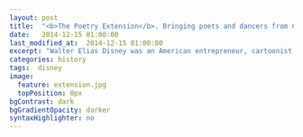 ```yaml
---
layout: post
title:  "<b>The Poetry Extension</b>. Bringing poets and dancers from Canada, Ireland, the UK, and the US together, one face-melting gig at a time. Our third event is online-only, and FREE. Join us here from 2 p.m. Toronto time (EST) and 7 p.m. UK time (GMT) Thursday December 8th, 2016 for live streaming of the event. We welcome all the megawatt poets below. <span class='credit'>(Photo courtesy modernmechanix.com)</span>"
date:   2014-12-15 01:00:00
last_modified_at:  2014-12-15 01:00:00
excerpt: "Walter Elias Disney was an American entrepreneur, cartoonist, animator, voice actor, and film producer. As a prominent..."
categories: history
tags:  disney
image:
  feature: extension.jpg
  topPosition: 0px
bgContrast: dark
bgGradientOpacity: darker
syntaxHighlighter: no
---
```

